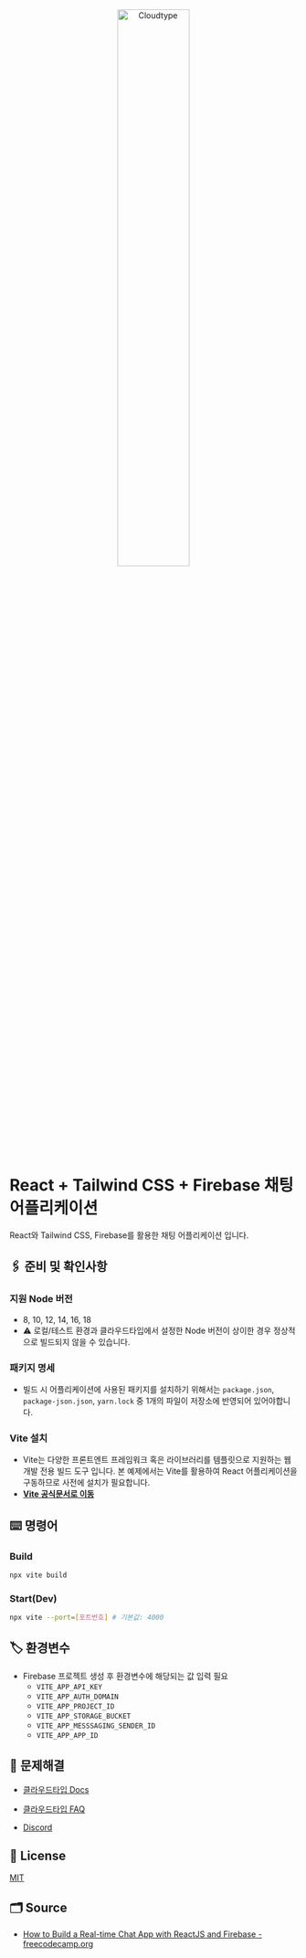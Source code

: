 <br/>
<br/>

<p align="center">
<img src="https://files.cloudtype.io/logo/cloudtype-logo-horizontal-black.png" width="50%" alt="Cloudtype"/>
</p>

<br/>
<br/>

# React + Tailwind CSS + Firebase 채팅 어플리케이션

React와 Tailwind CSS, Firebase를 활용한 채팅 어플리케이션 입니다.

## 🖇️ 준비 및 확인사항

### 지원 Node 버전
- 8, 10, 12, 14, 16, 18
- ⚠️ 로컬/테스트 환경과 클라우드타입에서 설정한 Node 버전이 상이한 경우 정상적으로 빌드되지 않을 수 있습니다.

### 패키지 명세
- 빌드 시 어플리케이션에 사용된 패키지를 설치하기 위해서는 `package.json`, `package-json.json`, `yarn.lock` 중 1개의 파일이 저장소에 반영되어 있어야합니다.

### Vite 설치
- Vite는 다양한 프론트엔트 프레임워크 혹은 라이브러리를 템플릿으로 지원하는 웹 개발 전용 빌드 도구 입니다. 본 예제에서는 Vite를 활용하여 React 어플리케이션을 구동하므로 사전에 설치가 필요합니다.
- **[Vite 공식문서로 이동](https://vitejs.dev/guide)**


## ⌨️ 명령어

### Build

```bash
npx vite build
```

### Start(Dev)

```bash
npx vite --port=[포트번호] # 기본값: 4000
```


## 🏷️ 환경변수

- Firebase 프로젝트 생성 후 환경변수에 해당되는 값 입력 필요
  - `VITE_APP_API_KEY`
  - `VITE_APP_AUTH_DOMAIN`
  - `VITE_APP_PROJECT_ID`
  - `VITE_APP_STORAGE_BUCKET`
  - `VITE_APP_MESSSAGING_SENDER_ID`
  - `VITE_APP_APP_ID`


## 💬 문제해결

- [클라우드타입 Docs](https://docs.cloudtype.io/)

- [클라우드타입 FAQ](https://help.cloudtype.io/guide/faq)

- [Discord](https://discord.gg/U7HX4BA6hu)


## 📄 License

[MIT](https://github.com/Timonwa/react-chat/blob/main/LICENSE.MD)


## 🗂️ Source

- [How to Build a Real-time Chat App with ReactJS and Firebase - freecodecamp.org](https://www.freecodecamp.org/news/building-a-real-time-chat-app-with-reactjs-and-firebase//)
